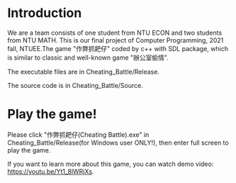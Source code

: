 # Introduction
We are a team consists of one student from NTU ECON and two students from NTU MATH. This is our final project of Computer Programming, 2021 fall, NTUEE.The game "作弊抓耙仔" coded by c++ with SDL package, which is similar to classic and well-known game "辦公室偷情". 

The executable files are in Cheating_Battle/Release.

The source code is in Cheating_Battle/Source.


# Play the game!
Please click "作弊抓耙仔(Cheating Battle).exe" in Cheating_Battle/Release(for Windows user ONLY!), then enter full screen to play the game.

If you want to learn more about this game, you can watch demo video:
https://youtu.be/Yt1_8lWRjXs.
